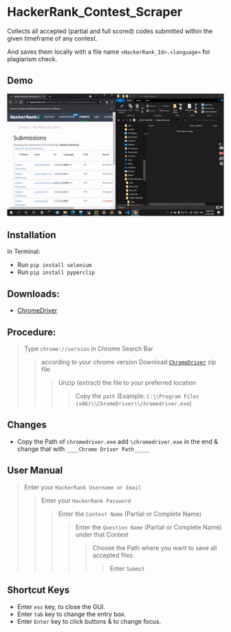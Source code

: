 # HackerRank_Contest_Scraper
Collects all accepted (partial and full scored) codes submitted within the given timeframe of any contest. 

And saves them locally with a file name `<HackerRank_Id>.<language>` for plagiarism check.

## Demo

![alt-text](https://github.com/belelaritra/HackerRank_Contest_Scraper/blob/main/Gif/HackerRank_Scraper.gif)

## Installation

In Terminal:
- Run `pip install selenium`
- Run `pip install pyperclip` 

## Downloads:

- [ChromeDriver](https://chromedriver.chromium.org/downloads)

## Procedure:

> Type `chrome://version` in Chrome Search Bar 
>> according to your chrome version Download [`ChromeDriver`](https://chromedriver.chromium.org/downloads) zip file 
>>>  Unzip (extract) the file to your preferred location 
>>>> Copy the `path` (Example: `C:\\Program Files (x86)\\ChromeDriver\\chromedriver.exe`)

## Changes
- Copy the Path of `chromedriver.exe` add `\chromedriver.exe` in the end & change that with `____Chrome Driver Path_____`

## User Manual
>Enter your `HackerRank Username or Email`
>>Enter your `HackerRank Password`
>>>Enter the `Contest Name` (Partial or Complete Name)
>>>>Enter the `Question Name` (Partial or Complete Name) under that Contest
>>>>>Choose the Path where you want to save all accepted files.
>>>>>>Enter `Submit`

## Shortcut Keys

- Enter `esc` key, to close the GUI.
- Enter `tab` key to change the entry box.
- Enter `Enter` key to click buttons & to change focus.
